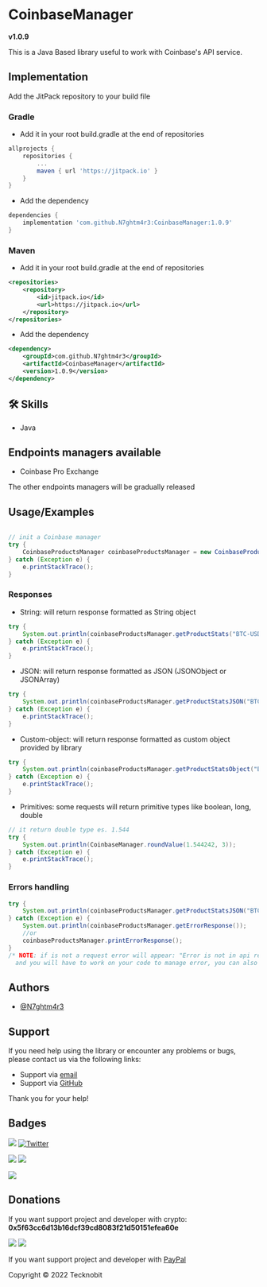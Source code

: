 # CoinbaseManager
**v1.0.9**

This is a Java Based library useful to work with Coinbase's API service.

## Implementation

Add the JitPack repository to your build file

### Gradle

- Add it in your root build.gradle at the end of repositories

```gradle
allprojects {
    repositories {
        ...
        maven { url 'https://jitpack.io' }
    }
}
```
- Add the dependency

```gradle
dependencies {
	implementation 'com.github.N7ghtm4r3:CoinbaseManager:1.0.9'
}
```

### Maven

- Add it in your root build.gradle at the end of repositories

```xml
<repositories>
    <repository>
        <id>jitpack.io</id>
        <url>https://jitpack.io</url>
    </repository>
</repositories>
```
- Add the dependency

```xml
<dependency>
    <groupId>com.github.N7ghtm4r3</groupId>
    <artifactId>CoinbaseManager</artifactId>
    <version>1.0.9</version>
</dependency>
```

## 🛠 Skills
- Java

## Endpoints managers available

- Coinbase Pro Exchange

The other endpoints managers will be gradually released

## Usage/Examples

```java

// init a Coinbase manager
try {
    CoinbaseProductsManager coinbaseProductsManager = new CoinbaseProductsManager("yourApiKey", "yourSecretKey", "yourPassphrase");
} catch (Exception e) {
    e.printStackTrace();
}
```

### Responses

- String: will return response formatted as String object

```java
try {
    System.out.println(coinbaseProductsManager.getProductStats("BTC-USD"));
} catch (Exception e) {
    e.printStackTrace();
}
```

- JSON: will return response formatted as JSON (JSONObject or JSONArray)

```java
try {
    System.out.println(coinbaseProductsManager.getProductStatsJSON("BTC-USD"));
} catch (Exception e) {
    e.printStackTrace();
}
```

- Custom-object: will return response formatted as custom object provided by library

```java
try {
    System.out.println(coinbaseProductsManager.getProductStatsObject("BTC-USD"));
} catch (Exception e) {
    e.printStackTrace();
}
```

- Primitives: some requests will return primitive types like boolean, long, double

```java
// it return double type es. 1.544
try {
    System.out.println(CoinbaseManager.roundValue(1.544242, 3));
} catch (Exception e) {
    e.printStackTrace();
}
```

### Errors handling

```java
try {
    System.out.println(coinbaseProductsManager.getProductStatsJSON("BTC-USD"));
} catch (Exception e) {
    System.out.println(coinbaseProductsManager.getErrorResponse());
    //or
    coinbaseProductsManager.printErrorResponse();   
}
/* NOTE: if is not a request error will appear: "Error is not in api request, check out your code"
  and you will have to work on your code to manage error, you can also change default error message*/
```

## Authors

- [@N7ghtm4r3](https://www.github.com/N7ghtm4r3)

## Support

If you need help using the library or encounter any problems or bugs, please contact us via the following links:

- Support via <a href="mailto:infotecknobitcompany@gmail.com">email</a>
- Support via <a href="https://github.com/N7ghtm4r3/CoinbaseManager/issues/new">GitHub</a>

Thank you for your help!

## Badges

[![](https://img.shields.io/badge/Google_Play-414141?style=for-the-badge&logo=google-play&logoColor=white)](https://play.google.com/store/apps/developer?id=Tecknobit)
[![Twitter](https://img.shields.io/badge/Twitter-1DA1F2?style=for-the-badge&logo=twitter&logoColor=white)](https://twitter.com/tecknobit)

[![](https://img.shields.io/badge/Coinbase-0052FF?style=for-the-badge&logo=Coinbase&logoColor=white)](https://docs.cloud.coinbase.com/commerce/docs)
[![](https://img.shields.io/badge/Java-ED8B00?style=for-the-badge&logo=java&logoColor=white)](https://www.oracle.com/java/)

[![](https://jitpack.io/v/N7ghtm4r3/CoinbaseManager.svg)](https://jitpack.io/#N7ghtm4r3/CoinbaseManager)

## Donations 

If you want support project and developer with crypto: **0x5f63cc6d13b16dcf39cd8083f21d50151efea60e**

![](https://img.shields.io/badge/Bitcoin-000000?style=for-the-badge&logo=bitcoin&logoColor=white) 
![](https://img.shields.io/badge/Ethereum-3C3C3D?style=for-the-badge&logo=Ethereum&logoColor=white)

If you want support project and developer with <a href="https://www.paypal.com/donate/?hosted_button_id=5QMN5UQH7LDT4">PayPal</a>


Copyright © 2022 Tecknobit
